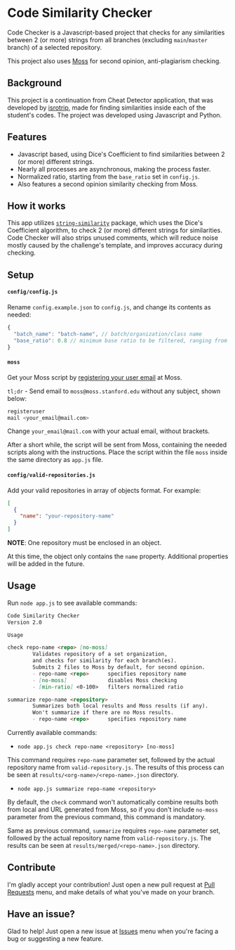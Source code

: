 # Code Similarity Checker

Code Checker is a Javascript-based project that checks for any similarities between 2 (or more) strings from all branches (excluding `main`/`master` branch) of a selected repository.

This project also uses [Moss](https://theory.stanford.edu/~aiken/moss/) for second opinion, anti-plagiarism checking.

## Background

This project is a continuation from Cheat Detector application, that was developed by [isrotrip](https://github.com/isrotrip), made for finding similarities inside each of the student's codes. The project was developed using Javascript and Python.

## Features

* Javascript based, using Dice's Coefficient to find similarities between 2 (or more) different strings.
* Nearly all processes are asynchronous, making the process faster.
* Normalized ratio, starting from the `base_ratio` set in `config.js`.
* Also features a second opinion similarity checking from Moss.

## How it works

This app utilizes [`string-similarity`](https://github.com/aceakash/string-similarity) package, which uses the Dice's Coefficient algorithm, to check 2 (or more) different strings for similarities. Code Checker will also strips unused comments, which will reduce noise mostly caused by the challenge's template, and improves accuracy during checking.

## Setup

#### `config/config.js`

Rename `config.example.json` to `config.js`, and change its contents as needed:

``` js
{
  "batch_name": "batch-name", // batch/organization/class name
  "base_ratio": 0.8 // minimum base ratio to be filtered, ranging from 0-1. Default: 0.8
}
```

#### `moss`

Get your Moss script by [registering your user email](https://theory.stanford.edu/~aiken/moss/) at Moss.

`tl;dr` - Send email to `moss@moss.stanford.edu` without any subject, shown below:

``` sh
registeruser
mail <your_email@mail.com>
```

Change `your_email@mail.com` with your actual email, without brackets.

After a short while, the script will be sent from Moss, containing the needed scripts along with the instructions. Place the script within the file `moss` inside the same directory as `app.js` file.

#### `config/valid-repositories.js`

Add your valid repositories in array of objects format. For example:

``` json
[
  {
    "name": "your-repository-name"
  }
]
```

**NOTE**: One repository must be enclosed in an object.

At this time, the object only contains the `name` property. Additional properties will be added in the future.

## Usage

Run `node app.js` to see available commands:

``` md
Code Similarity Checker
Version 2.0

Usage

check repo-name <repo> [no-moss]
        Validates repository of a set organization,
        and checks for similarity for each branch(es).
        Submits 2 files to Moss by default, for second opinion.
        - repo-name <repo>      specifies repository name
        - [no-moss]             disables Moss checking
        - [min-ratio] <0-100>   filters normalized ratio

summarize repo-name <repository>
        Summarizes both local results and Moss results (if any).
        Won't summarize if there are no Moss results.
        - repo-name <repo>      specifies repository name
```

Currently available commands:

* `node app.js check repo-name <repository> [no-moss]`

This command requires `repo-name` parameter set, followed by the actual repository name from `valid-repository.js`. The results of this process can be seen at `results/<org-name>/<repo-name>.json` directory.

* `node app.js summarize repo-name <repository>`

By default, the `check` command won't automatically combine results both from local and URL generated from Moss, so if you don't include `no-moss` parameter from the previous command, this command is mandatory.

Same as previous command, `summarize` requires `repo-name` parameter set, followed by the actual repository name from `valid-repository.js`. The results can be seen at `results/merged/<repo-name>.json` directory.

## Contribute

I'm gladly accept your contribution! Just open a new pull request at [Pull Requests](/pulls) menu, and make details of what you've made on your branch.

## Have an issue?

Glad to help! Just open a new issue at [Issues](/issues) menu when you're facing a bug or suggesting a new feature.